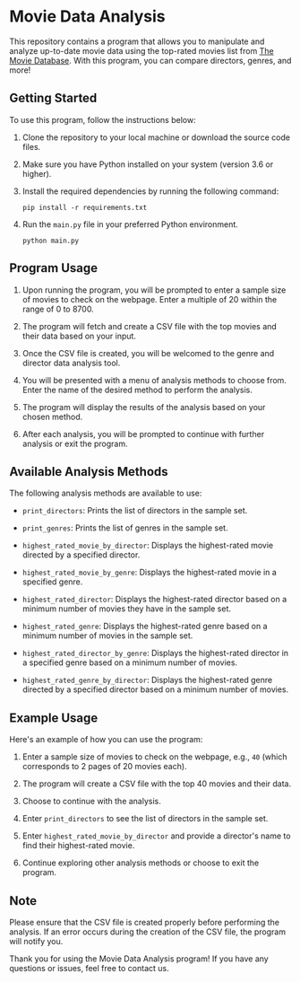 # Movie Data Analysis

This repository contains a program that allows you to manipulate and analyze up-to-date movie data using the top-rated movies list from [The Movie Database](https://www.themoviedb.org/). With this program, you can compare directors, genres, and more!

## Getting Started

To use this program, follow the instructions below:

1. Clone the repository to your local machine or download the source code files.

2. Make sure you have Python installed on your system (version 3.6 or higher).

3. Install the required dependencies by running the following command:

   ```
   pip install -r requirements.txt
   ```

4. Run the `main.py` file in your preferred Python environment.

   ```
   python main.py
   ```

## Program Usage

1. Upon running the program, you will be prompted to enter a sample size of movies to check on the webpage. Enter a multiple of 20 within the range of 0 to 8700.

2. The program will fetch and create a CSV file with the top movies and their data based on your input.

3. Once the CSV file is created, you will be welcomed to the genre and director data analysis tool.

4. You will be presented with a menu of analysis methods to choose from. Enter the name of the desired method to perform the analysis.

5. The program will display the results of the analysis based on your chosen method.

6. After each analysis, you will be prompted to continue with further analysis or exit the program.

## Available Analysis Methods

The following analysis methods are available to use:

- `print_directors`: Prints the list of directors in the sample set.

- `print_genres`: Prints the list of genres in the sample set.

- `highest_rated_movie_by_director`: Displays the highest-rated movie directed by a specified director.

- `highest_rated_movie_by_genre`: Displays the highest-rated movie in a specified genre.

- `highest_rated_director`: Displays the highest-rated director based on a minimum number of movies they have in the sample set.

- `highest_rated_genre`: Displays the highest-rated genre based on a minimum number of movies in the sample set.

- `highest_rated_director_by_genre`: Displays the highest-rated director in a specified genre based on a minimum number of movies.

- `highest_rated_genre_by_director`: Displays the highest-rated genre directed by a specified director based on a minimum number of movies.

## Example Usage

Here's an example of how you can use the program:

1. Enter a sample size of movies to check on the webpage, e.g., `40` (which corresponds to 2 pages of 20 movies each).

2. The program will create a CSV file with the top 40 movies and their data.

3. Choose to continue with the analysis.

4. Enter `print_directors` to see the list of directors in the sample set.

5. Enter `highest_rated_movie_by_director` and provide a director's name to find their highest-rated movie.

6. Continue exploring other analysis methods or choose to exit the program.

## Note

Please ensure that the CSV file is created properly before performing the analysis. If an error occurs during the creation of the CSV file, the program will notify you.

Thank you for using the Movie Data Analysis program! If you have any questions or issues, feel free to contact us.
